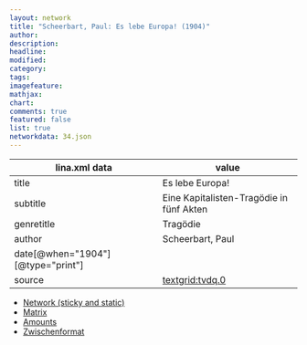 ```yaml
---
layout: network
title: "Scheerbart, Paul: Es lebe Europa! (1904)"
author:
description:
headline:
modified:
category:
tags:
imagefeature: 
mathjax: 
chart: 
comments: true
featured: false
list: true
networkdata: 34.json
---
```

lina.xml data  | value
------------- | -------------
title|Es lebe Europa!
subtitle|Eine Kapitalisten-Tragödie in fünf Akten
genretitle|Tragödie
author|Scheerbart, Paul
date[@when="1904"][@type="print"]|
source|[textgrid:tvdq.0](https://textgridlab.org/1.0/tgcrud-public/rest/textgrid:tvdq.0/data)



* [Network (sticky and static)](/linas/network34)
* [Matrix](/linas/matrix34)
* [Amounts](/linas/amount34)
* [Zwischenformat](/linas/lina34 )
